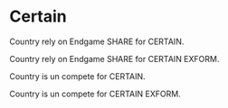 # Certain

Country rely on Endgame SHARE for CERTAIN.

Country rely on Endgame SHARE for CERTAIN EXFORM.

Country is un compete for CERTAIN.

Country is un compete for CERTAIN EXFORM.